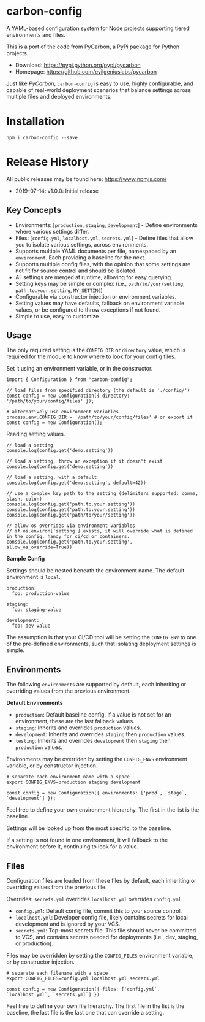# carbon-config
A YAML-based configuration system for Node projects supporting tiered environments and files.

This is a port of the code from PyCarbon, a PyPi package for Python projects.
* Download: https://pypi.python.org/pypi/pycarbon
* Homepage: https://github.com/evilgeniuslabs/pycarbon

Just like *PyCarbon*, `carbon-config` is easy to use, highly configurable, and capable of real-world deployment scenarios that balance settings across multiple files and deployed environments.

# Installation
`npm i carbon-config --save`

# Release History

All public releases may be found here: https://www.npmjs.com/

* 2019-07-14: v1.0.0: Initial release

## Key Concepts

* Environments: [`production`, `staging`, `development`] - Define environments where various settings differ.
* Files: [`config.yml`, `localhost.yml`, `secrets.yml`] - Define files that allow you to isolate various settings, across environments.
* Supports multiple YAML documents per file, namespaced by an `environment`. Each providing a baseline for the next.
* Supports multiple config files, with the opinion that some settings are not fit for source control and should be isolated.
* All settings are merged at runtime, allowing for easy querying.
* Setting keys may be simple or complex (i.e., `path/to/your/setting`, `path.to.your.setting`, `MY_SETTING`)
* Configurable via constructor injection or environment variables.
* Setting values may have defaults, fallback on environment variable values, or be configured to throw exceptions if not found.
* Simple to use, easy to customize

## Usage

The only required setting is the `CONFIG_DIR` or `directory` value, which is required for the module to  know where to look for your config files.

Set it using an environment variable, or in the constructor.

```
import { Configuration } from "carbon-config";

// load files from specified directory (the default is './config/')
const config = new Configuration({ directory: '/path/to/your/config/files' });

# alternatively use environment variables
process.env.CONFIG_DIR = '/path/to/your/config/files' # or export it
const config = new Configuration();
```

Reading setting values.

```
// load a setting
console.log(config.get('demo.setting'))

// load a setting, throw an exception if it doesn't exist
console.log(config.get('demo.setting'))

// load a setting, with a default
console.log(config.get('demo.setting', default=42))

// use a complex key path to the setting (delimiters supported: comma, slash, colon)
console.log(config.get('path.to.your.setting'))
console.log(config.get('path:to:your:setting'))
console.log(config.get('path/to/your/setting'))

// allow os overrides via environment variables
// if os.environ['setting'] exists, it will override what is defined in the config. handy for ci/cd or containers.
console.log(config.get('path.to.your.setting', allow_os_override=True))
```

**Sample Config**

Settings should be nested beneath the environment name. The default environment is `local`.

```
production:
  foo: production-value

staging:
  foo: staging-value

development:
  foo: dev-value
```

The assumption is that your CI/CD tool will be setting the `CONFIG_ENV` to one of the pre-defined environments, such that isolating deployment settings is simple.

## Environments

The following `environments` are supported by default, each inheriting or overriding values from the previous environment.

**Default Environments**

* `production`: Default baseline config. If a value is not set for an environment, these are the last fallback values.
* `staging`: Inherits and overrides `production` values.
* `development`: Inherits and overrides `staging` then `production` values.
* `testing`: Inherits and overrides `development` then `staging` then `production` values.

Environments may be overriden by setting the `CONFIG_ENVS` environment variable, or by constructor injection.

```
# separate each environment name with a space
export CONFIG_ENVS=production staging development
```

```
const config = new Configuration({ environments: ['prod`, `stage`, `development`] });
```

Feel free to define your own environment hierarchy. The first in the list is the baseline. 

Settings will be looked up from the most specific, to the baseline.

If a setting is not found in one environment, it will fallback to the environment before it, continuing to look for a value.

## Files

Configuration files are loaded from these files by default, each inheriting or overriding values from the previous file.

Overrides: `secrets.yml` overrides `localhost.yml` overrides `config.yml`

* `config.yml`: Default config file, commit this to your source control.
* `localhost.yml`: Developer config file, likely contains secrets for local development and is ignored by your VCS.
* `secrets.yml`: Top-most secrets file. This file should never be committed to VCS, and contains secrets needed for deployments (i.e., dev, staging, or production).

Files may be overridden by setting the `CONFIG_FILES` environment variable, or by constructor injection.

```
# separate each filename with a space
export CONFIG_FILES=config.yml localhost.yml secrets.yml
```

```
const config = new Configuration({ files: ['config.yml`, `localhost.yml`, `secrets.yml`] })
```

Feel free to define your own file hierarchy. The first file in the list is the baseline, the last file is the last one that can override a setting.

